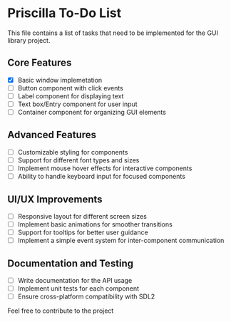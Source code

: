 # Priscilla To-Do List

This file contains a list of tasks that need to be implemented for the GUI library project.

## Core Features
- [x] Basic window implemetation 
- [ ] Button component with click events
- [ ] Label component for displaying text
- [ ] Text box/Entry component for user input
- [ ] Container component for organizing GUI elements

## Advanced Features
- [ ] Customizable styling for components
- [ ] Support for different font types and sizes
- [ ] Implement mouse hover effects for interactive components
- [ ] Ability to handle keyboard input for focused components

## UI/UX Improvements
- [ ] Responsive layout for different screen sizes
- [ ] Implement basic animations for smoother transitions
- [ ] Support for tooltips for better user guidance
- [ ] Implement a simple event system for inter-component communication

## Documentation and Testing
- [ ] Write documentation for the API usage
- [ ] Implement unit tests for each component
- [ ] Ensure cross-platform compatibility with SDL2

Feel free to contribute to the project
